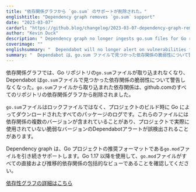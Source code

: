 ```yaml
---
title: "依存関係グラフから `go.sum` のサポートが削除された。"
englishtitle: "Dependency graph removes `go.sum` support"
date: "2023-03-07"
cardurl: "https://github.blog/changelog/2023-03-07-dependency-graph-removes-go-sum-support"
author: "Kevin Duck"
description: " Dependency graph no longer ingests go.sum files for Go repositories, and Dependabot no longer alerts on vulnerabilities for dependencies found in go.sum files. Dependencies previously ingested from go.sum files have been removed from the dependency graph for all repositories on github.com.  go.sum files are not lock files but a log of all packages downloaded by Go when building a project. They may include multiple versions of a dependency, which may result in false positive Dependabot alerts for a vulnerable version that isn't actually used in the project.  Dependency graph continues to support go.mod files, the recommended format for Go projects. Use Go 1.17 or higher to ensure your go.mod file is a comprehensive view of all direct and transitive dependencies.  Learn more about the dependency graph  "
coverimage: ""
englishsummary: "  Dependabot will no longer alert on vulnerabilities for dependencies found in go.sum files, and Dependency graph will now only support go.mod files; users should upgrade to Go 1.17 or higher to ensure their go.mod"
summary: "  Dependabot は、go.sum ファイルで見つかった依存関係の脆弱性について警告しなくなり、Dependency graph は go.mod ファイルのみをサポートするようになりました。"
---
```


<p>依存関係グラフでは、Go リポジトリの<code>go.sum</code>ファイルが取り込まれなくなり、Dependabot は<code>go.sum</code>ファイルで見つかった依存関係の脆弱性について警告しなくなった。<code>go.sum</code>ファイルから取り込まれた依存関係は、github.comのすべてのリポジトリの依存関係グラフから削除されました。</p>
<p><code>go.sum</code>ファイルはロックファイルではなく、プロジェクトのビルド時に Go によってダウンロードされたすべてのパッケージのログです。これらのファイルには依存関係の複数のバージョンが含まれていることがあり、プロジェクトで実際に使用されていない脆弱なバージョンのDependabotアラートが誤検出されることがあります。</p>
<p>Dependency graph は、Go プロジェクトの推奨フォーマットである<code>go.mod</code>ファイルを引き続きサポートします。Go 1.17 以降を使用して、<code>go.mod</code>ファイルがすべての直接および推移的依存関係の包括的なビューであることを確認してください。</p>
<p><a href="https://docs.github.com/en/code-security/supply-chain-security/understanding-your-software-supply-chain/about-the-dependency-graph">依存性グラフの詳細はこちら</a></p>


